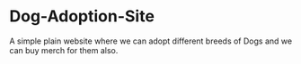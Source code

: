 # Dog-Adoption-Site
A simple plain website where we can adopt different breeds of Dogs and we can buy merch for them also.
